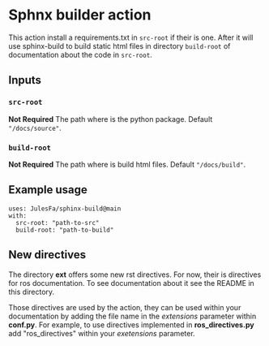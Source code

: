 # Sphnx builder action

This action install a requirements.txt in `src-root` if their is one. After it will use sphinx-build to build static html files in directory `build-root` of documentation about the code in `src-root`.

## Inputs

### `src-root`

**Not Required** The path where is the python package. Default `"/docs/source"`.

### `build-root`

**Not Required** The path where is build html files. Default `"/docs/build"`.

## Example usage
```
uses: JulesFa/sphinx-build@main
with:
  src-root: "path-to-src"
  build-root: "path-to-build"
```

## New directives

The directory **ext** offers some new rst directives. For now, their is directives for ros documentation. To see documentation about it see the README in this directory.

Those directives are used by the action, they can be used within your documentation by adding the file name in the *extensions* parameter within **conf.py**. For example, to use directives implemented in **ros_directives.py** add "ros_directives" within your *exetensions* parameter.
